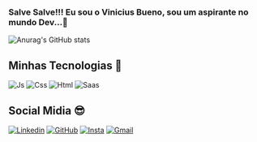 

### Salve Salve!!! Eu sou o Vinicius Bueno, sou um aspirante no mundo Dev...👋

![Anurag's GitHub stats](https://github-readme-stats.vercel.app/api?username=anuraghazra&theme=dark&show_icons=true)

## Minhas Tecnologias 🚀

![Js](https://img.shields.io/badge/JavaScript-F7DF1E?style=for-the-badge&logo=javascript&logoColor=black)
![Css](https://img.shields.io/badge/CSS3-1572B6?style=for-the-badge&logo=css3&logoColor=white)
![Html](https://img.shields.io/badge/HTML5-E34F26?style=for-the-badge&logo=html5&logoColor=white)
![Saas](https://img.shields.io/badge/Sass-CC6699?style=for-the-badge&logo=sass&logoColor=white)

## Social Midia 😎

[![Linkedin](https://img.shields.io/badge/LinkedIn-0077B5?style=for-the-badge&logo=linkedin&logoColor=white)](https://www.linkedin.com/in/viniciusbuenodev/)
[![GitHub](https://img.shields.io/badge/GitHub-100000?style=for-the-badge&logo=github&logoColor=white)](https://github.com/Vinicius-a11y)
[![Insta](https://img.shields.io/badge/Instagram-E4405F?style=for-the-badge&logo=instagram&logoColor=white)](https://www.instagram.com/vinniibueno_/)
[![Gmail](https://img.shields.io/badge/Gmail-D14836?style=for-the-badge&logo=gmail&logoColor=white)](https://criarmeulink.com.br/u/1692973368)
